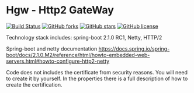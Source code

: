 # Hgw - Http2 GateWay     
[![Build Status](https://travis-ci.org/doribd/hgw.svg?branch=master)](https://travis-ci.org/doribd/hgw)
[![GitHub forks](https://img.shields.io/github/forks/doribd/hgw.svg?style=plastic)](https://github.com/doribd/hgw/network)
[![GitHub stars](https://img.shields.io/github/stars/doribd/hgw.svg?style=plastic)](https://github.com/doribd/hgw/stargazers)
[![GitHub license](https://img.shields.io/github/license/doribd/hgw.svg?style=plastic)](https://github.com/doribd/hgw/blob/master/LICENSE)

Technology stack includes: spring-boot 2.1.0 RC1, Netty, HTTP/2

Spring-boot and netty documentation https://docs.spring.io/spring-boot/docs/2.1.0.M2/reference/html/howto-embedded-web-servers.html#howto-configure-http2-netty

Code does not includes the certificate from security reasons. You will need to create it by yourself. 
In the properties there is a full description of how to create the certification.
